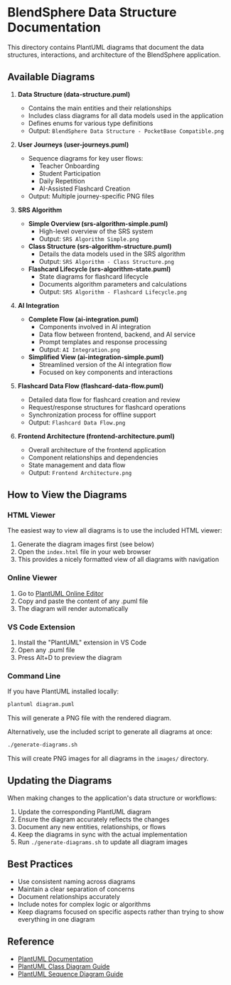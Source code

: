 # BlendSphere Data Structure Documentation

This directory contains PlantUML diagrams that document the data structures, interactions, and architecture of the BlendSphere application.

## Available Diagrams

1. **Data Structure (data-structure.puml)**
   - Contains the main entities and their relationships
   - Includes class diagrams for all data models used in the application
   - Defines enums for various type definitions
   - Output: `BlendSphere Data Structure - PocketBase Compatible.png`

2. **User Journeys (user-journeys.puml)**
   - Sequence diagrams for key user flows:
     - Teacher Onboarding
     - Student Participation
     - Daily Repetition
     - AI-Assisted Flashcard Creation
   - Output: Multiple journey-specific PNG files

3. **SRS Algorithm**
   - **Simple Overview (srs-algorithm-simple.puml)**
     - High-level overview of the SRS system
     - Output: `SRS Algorithm Simple.png`
   - **Class Structure (srs-algorithm-structure.puml)**
     - Details the data models used in the SRS algorithm
     - Output: `SRS Algorithm - Class Structure.png`
   - **Flashcard Lifecycle (srs-algorithm-state.puml)**
     - State diagrams for flashcard lifecycle
     - Documents algorithm parameters and calculations
     - Output: `SRS Algorithm - Flashcard Lifecycle.png`

4. **AI Integration**
   - **Complete Flow (ai-integration.puml)**
     - Components involved in AI integration
     - Data flow between frontend, backend, and AI service
     - Prompt templates and response processing
     - Output: `AI Integration.png`
   - **Simplified View (ai-integration-simple.puml)**
     - Streamlined version of the AI integration flow
     - Focused on key components and interactions

5. **Flashcard Data Flow (flashcard-data-flow.puml)**
   - Detailed data flow for flashcard creation and review
   - Request/response structures for flashcard operations
   - Synchronization process for offline support
   - Output: `Flashcard Data Flow.png`

6. **Frontend Architecture (frontend-architecture.puml)**
   - Overall architecture of the frontend application
   - Component relationships and dependencies
   - State management and data flow
   - Output: `Frontend Architecture.png`

## How to View the Diagrams

### HTML Viewer

The easiest way to view all diagrams is to use the included HTML viewer:

1. Generate the diagram images first (see below)
2. Open the `index.html` file in your web browser
3. This provides a nicely formatted view of all diagrams with navigation

### Online Viewer

1. Go to [PlantUML Online Editor](https://www.plantuml.com/plantuml/uml/)
2. Copy and paste the content of any .puml file
3. The diagram will render automatically

### VS Code Extension

1. Install the "PlantUML" extension in VS Code
2. Open any .puml file
3. Press Alt+D to preview the diagram

### Command Line

If you have PlantUML installed locally:

```bash
plantuml diagram.puml
```

This will generate a PNG file with the rendered diagram.

Alternatively, use the included script to generate all diagrams at once:

```bash
./generate-diagrams.sh
```

This will create PNG images for all diagrams in the `images/` directory.

## Updating the Diagrams

When making changes to the application's data structure or workflows:

1. Update the corresponding PlantUML diagram
2. Ensure the diagram accurately reflects the changes
3. Document any new entities, relationships, or flows
4. Keep the diagrams in sync with the actual implementation
5. Run `./generate-diagrams.sh` to update all diagram images

## Best Practices

- Use consistent naming across diagrams
- Maintain a clear separation of concerns
- Document relationships accurately
- Include notes for complex logic or algorithms
- Keep diagrams focused on specific aspects rather than trying to show everything in one diagram

## Reference

- [PlantUML Documentation](https://plantuml.com/guide)
- [PlantUML Class Diagram Guide](https://plantuml.com/class-diagram)
- [PlantUML Sequence Diagram Guide](https://plantuml.com/sequence-diagram)
